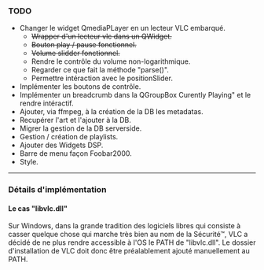 ### TODO

- Changer le widget QmediaPLayer en un lecteur VLC embarqué.
    - ~~Wrapper d'un lecteur vlc dans un QWidget.~~
    - ~~Bouton play / pause fonctionnel.~~
    - ~~Volume slidder fonctionnel.~~
    - Rendre le contrôle du volume non-logarithmique.
    - Regarder ce que fait la méthode "parse()".
    - Permettre intéraction avec le positionSlider. 
- Implémenter les boutons de contrôle.
- Implémenter un breadcrumb dans la QGroupBox Curently Playing" et le rendre intéractif.
- Ajouter, via ffmpeg, à la création de la DB les metadatas.
- Recupérer l'art et l'ajouter à la DB.
- Migrer la gestion de la DB serverside.
- Gestion / création de playlists.
- Ajouter des Widgets DSP.
- Barre de menu façon Foobar2000.
- Style.

---

### Détails d'implémentation

#### Le cas "libvlc.dll"

Sur Windows, dans la grande tradition des logiciels libres qui consiste à casser quelque chose qui marche très bien au nom de la Sécurité™, VLC a décidé de ne plus rendre accessible à l'OS le PATH de "libvlc.dll". Le dossier d'installation de VLC doit donc être préalablement ajouté manuellement au PATH.